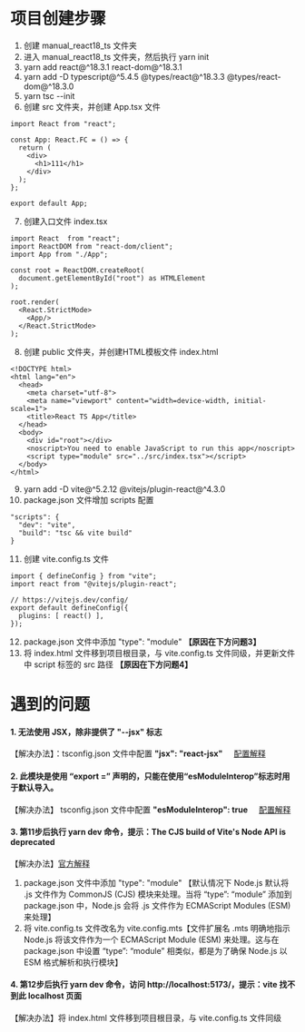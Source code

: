 # 项目创建步骤
1. 创建 manual_react18_ts 文件夹
2. 进入 manual_react18_ts 文件夹，然后执行 yarn init
3. yarn add react@^18.3.1 react-dom@^18.3.1
4. yarn add -D typescript@^5.4.5 @types/react@^18.3.3 @types/react-dom@^18.3.0
5. yarn tsc --init
6. 创建 src 文件夹，并创建 App.tsx 文件
```
import React from "react";

const App: React.FC = () => {
  return (
	<div>
	  <h1>111</h1>
	</div>
  );
};

export default App;
```
7. 创建入口文件 index.tsx
```
import React  from "react";
import ReactDOM from "react-dom/client";
import App from "./App";

const root = ReactDOM.createRoot(
  document.getElementById("root") as HTMLElement
);

root.render(
  <React.StrictMode>
    <App/>
  </React.StrictMode>
);

```
8. 创建 public 文件夹，并创建HTML模板文件 index.html
```
<!DOCTYPE html>
<html lang="en">
  <head>
    <meta charset="utf-8">
    <meta name="viewport" content="width=device-width, initial-scale=1">
    <title>React TS App</title>
  </head>
  <body>
    <div id="root"></div>
    <noscript>You need to enable JavaScript to run this app</noscript>
	<script type="module" src="../src/index.tsx"></script>
  </body>
</html>
```
9. yarn add -D vite@^5.2.12 @vitejs/plugin-react@^4.3.0
10. package.json 文件增加 scripts 配置
```
"scripts": {
  "dev": "vite",
  "build": "tsc && vite build"
}
```
11. 创建 vite.config.ts 文件
```
import { defineConfig } from "vite";
import react from "@vitejs/plugin-react";

// https://vitejs.dev/config/
export default defineConfig({
  plugins: [ react() ],
});
```
12. package.json 文件中添加 "type": "module" **【原因在下方问题3】**
13. 将 index.html 文件移到项目根目录，与 vite.config.ts 文件同级，并更新文件中 script 标签的 src 路径 **【原因在下方问题4】**






    
	
# 遇到的问题
#### 1. 无法使用 JSX，除非提供了 "--jsx" 标志
【解决办法】：tsconfig.json 文件中配置 **"jsx": "react-jsx"** &nbsp;&nbsp;&nbsp; [配置解释](https://www.typescriptlang.org/tsconfig/#jsx)

#### 2. 此模块是使用 “export =” 声明的，只能在使用“esModuleInterop”标志时用于默认导入。
【解决办法】 tsconfig.json 文件中配置 **"esModuleInterop": true** &nbsp;&nbsp;&nbsp; [配置解释](https://www.typescriptlang.org/tsconfig/#esModuleInterop)

#### <a id="question3"></a>3. 第11步后执行 yarn dev 命令，提示：The CJS build of Vite's Node API is deprecated
【解决办法】[官方解释](https://vitejs.dev/guide/troubleshooting.html#vite-cjs-node-api-deprecated)    
1. package.json 文件中添加 "type": "module" 【默认情况下 Node.js 默认将 .js 文件作为 CommonJS (CJS) 模块来处理。当将 “type”: “module” 添加到 package.json 中，Node.js 会将 .js 文件作为 ECMAScript Modules (ESM) 来处理】
2. 将 vite.config.ts 文件改名为 vite.config.mts【文件扩展名 .mts 明确地指示 Node.js 将该文件作为一个 ECMAScript Module (ESM) 来处理。这与在 package.json 中设置 “type”: “module” 相类似，都是为了确保 Node.js 以 ESM 格式解析和执行模块】

#### 4. 第12步后执行 yarn dev 命令，访问 http://localhost:5173/，提示：vite 找不到此 localhost 页面
【解决办法】将 index.html 文件移到项目根目录，与 vite.config.ts 文件同级




